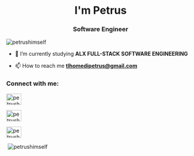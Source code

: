 <h1 align="center">I'm Petrus</h1>

<h3 align="center">Software Engineer</h3>

<p align="left"> <img src="https://komarev.com/ghpvc/?username=petrushimself&label=Profile%20views&color=0e75b6&style=flat" alt="petrushimself" /> </p>

- 🌱 I’m currently studying **ALX FULL-STACK SOFTWARE ENGINEERING**

- 📫 How to reach me **tlhomedipetrus@gmail.com**

<h3 align="left">Connect with me:</h3>

<p align="left">

<a href="https://twitter.com/petrushimself" target="blank"><img align="center" src="https://raw.githubusercontent.com/rahuldkjain/github-profile-readme-generator/master/src/images/icons/Social/twitter.svg" alt="petrushimself" height="30" width="40" /></a>

<a href="https://fb.com/petrushimself" target="blank"><img align="center" src="https://raw.githubusercontent.com/rahuldkjain/github-profile-readme-generator/master/src/images/icons/Social/facebook.svg" alt="petrushimself" height="30" width="40" /></a>

<a href="https://www.youtube.com/c/petrushimself" target="blank"><img align="center" src="https://raw.githubusercontent.com/rahuldkjain/github-profile-readme-generator/master/src/images/icons/Social/youtube.svg" alt="petrushimself" height="30" width="40" /></a>


<p>&nbsp;<img align="center" src="https://github-readme-stats.vercel.app/api?username=petrushimself&show_icons=true&locale=en" alt="petrushimself" /></p>

